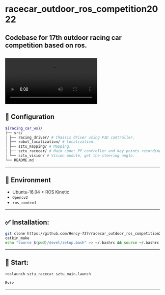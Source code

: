 # racecar_outdoor_ros_competition2022
Codebase for 17th outdoor racing car competition based on ros.
---
<video controls src="video/25_in_door_intelligent_driving.mp4" title="Demonstration Video"></video>
---
## 📁 Configuration
```bash
${racing_car_ws}/
├── src/
│ ├── racing_driver/ # Chassis driver using PID controller.
│ ├── robot_localization/ # Localization.
│ ├── sztu_mapping/ # Mapping.
│ ├── sztu_racecar/ # Main code: PP controller and key points recording.
│ └── sztu_vision/ # Vision module, get the steering angle.
└── README.md
```
---

## 🔧 Environment

- Ubuntu-16.04 + ROS Kinetic
- `Opencv2`
- `ros_control`

---
## ✅ Installation:
```bash
git clone https://github.com/Hency-727/racecar_outdoor_ros_competition2022.git
catkin_make
echo "source $(pwd)/devel/setup.bash" >> ~/.bashrc && source ~/.bashrc
```
---
## 🚀 Start:
```bash
roslaunch sztu_racecar sztu_main.launch
```
```bash
Rviz
```
---
